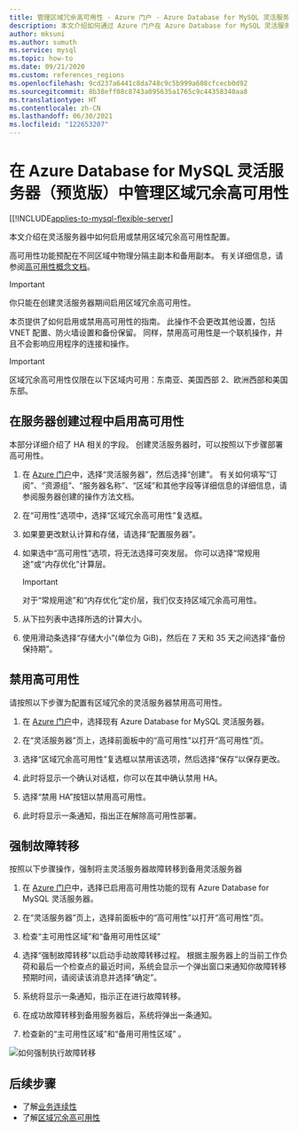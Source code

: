 ```yaml
---
title: 管理区域冗余高可用性 - Azure 门户 - Azure Database for MySQL 灵活服务器
description: 本文介绍如何通过 Azure 门户在 Azure Database for MySQL 灵活服务器中启用或禁用区域冗余高可用性。
author: mksuni
ms.author: sumuth
ms.service: mysql
ms.topic: how-to
ms.date: 09/21/2020
ms.custom: references_regions
ms.openlocfilehash: 9cd237a6441c8da748c9c5b999a608cfcecb0d92
ms.sourcegitcommit: 8b38eff08c8743a095635a1765c9c44358340aa8
ms.translationtype: HT
ms.contentlocale: zh-CN
ms.lasthandoff: 06/30/2021
ms.locfileid: "122653207"
---
```

# <a name="manage-zone-redundant-high-availability-in-azure-database-for-mysql-flexible-server-preview"></a>在 Azure Database for MySQL 灵活服务器（预览版）中管理区域冗余高可用性

[[!INCLUDE[applies-to-mysql-flexible-server](../includes/applies-to-mysql-flexible-server.md)]

本文介绍在灵活服务器中如何启用或禁用区域冗余高可用性配置。

高可用性功能预配在不同区域中物理分隔主副本和备用副本。 有关详细信息，请参阅[高可用性概念文档](./concepts/../concepts-high-availability.md)。

> [!IMPORTANT]
> 你只能在创建灵活服务器期间启用区域冗余高可用性。

本页提供了如何启用或禁用高可用性的指南。 此操作不会更改其他设置，包括 VNET 配置、防火墙设置和备份保留。 同样，禁用高可用性是一个联机操作，并且不会影响应用程序的连接和操作。

> [!IMPORTANT]
> 区域冗余高可用性仅限在以下区域内可用：东南亚、美国西部 2、欧洲西部和美国东部。  

## <a name="enable-high-availability-during-server-creation"></a>在服务器创建过程中启用高可用性

本部分详细介绍了 HA 相关的字段。 创建灵活服务器时，可以按照以下步骤部署高可用性。

1. 在 [Azure 门户](https://portal.azure.com/)中，选择“灵活服务器”，然后选择“创建”。  有关如何填写“订阅”、“资源组”、“服务器名称”、“区域”和其他字段等详细信息的详细信息，请参阅服务器创建的操作方法文档。

2. 在“可用性”选项中，选择“区域冗余高可用性”复选框。

3. 如果要更改默认计算和存储，请选择“配置服务器”。

4. 如果选中“高可用性”选项，将无法选择可突发层。 你可以选择“常规用途”或“内存优化”计算层。

    > [!IMPORTANT]
    > 对于“常规用途”和“内存优化”定价层，我们仅支持区域冗余高可用性。

5. 从下拉列表中选择所选的计算大小。

6. 使用滑动条选择“存储大小”(单位为 GiB)，然后在 7 天和 35 天之间选择“备份保持期”。   

## <a name="disable-high-availability"></a>禁用高可用性

请按照以下步骤为配置有区域冗余的灵活服务器禁用高可用性。

1. 在 [Azure 门户](https://portal.azure.com/)中，选择现有 Azure Database for MySQL 灵活服务器。

2. 在“灵活服务器”页上，选择前面板中的“高可用性”以打开“高可用性”页。

3. 选择“区域冗余高可用性”复选框以禁用该选项，然后选择“保存”以保存更改。

4. 此时将显示一个确认对话框，你可以在其中确认禁用 HA。

5. 选择“禁用 HA”按钮以禁用高可用性。

6. 此时将显示一条通知，指出正在解除高可用性部署。

## <a name="forced-failover"></a>强制故障转移

按照以下步骤操作，强制将主灵活服务器故障转移到备用灵活服务器

1. 在 [Azure 门户](https://portal.azure.com/)中，选择已启用高可用性功能的现有 Azure Database for MySQL 灵活服务器。

2. 在“灵活服务器”页上，选择前面板中的“高可用性”以打开“高可用性”页。

3. 检查“主可用性区域”和“备用可用性区域” 

4. 选择“强制故障转移”以启动手动故障转移过程。 根据主服务器上的当前工作负荷和最后一个检查点的最近时间，系统会显示一个弹出窗口来通知你故障转移预期时间，请阅读该消息并选择“确定”。

5. 系统将显示一条通知，指示正在进行故障转移。

6. 在成功故障转移到备用服务器后，系统将弹出一条通知。

7. 检查新的“主可用性区域”和“备用可用性区域” 。

![如何强制执行故障转移](media/how-to-configure-high-availability/how-to-forced-failover.png) 

## <a name="next-steps"></a>后续步骤

- 了解[业务连续性](./concepts-business-continuity.md)
- 了解[区域冗余高可用性](./concepts-high-availability.md)
